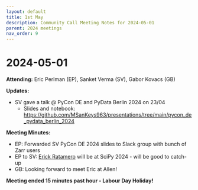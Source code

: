 ```yaml
---
layout: default
title: 1st May
description: Community Call Meeting Notes for 2024-05-01
parent: 2024 meetings
nav_order: 9
---
```


# 2024-05-01

**Attending:** Eric Perlman (EP), Sanket Verma (SV), Gabor Kovacs (GB)

**Updates:**

- SV gave a talk @ PyCon DE and PyData Berlin 2024 on 23/04
    - Slides and notebook: https://github.com/MSanKeys963/presentations/tree/main/pycon_de_pydata_berlin_2024

**Meeting Minutes:**

- EP: Forwarded SV PyCon DE 2024 slides to Slack group with bunch of Zarr users
- EP to SV: [Erick Ratamero](https://idlethumbs.social/@ratamero) will be at SciPy 2024 - will be good to catch-up
- GB: Looking forward to meet Eric at Allen!

**Meeting ended 15 minutes past hour - Labour Day Holiday!**